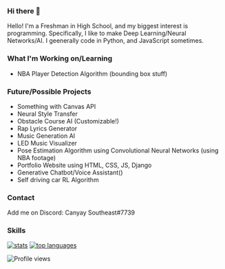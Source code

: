 ### Hi there 👋
Hello! I'm a Freshman in High School, and my biggest interest is programming. Specifically, I like to make Deep Learning/Neural Networks/AI. I geenerally code in Python, and JavaScript sometimes.

### What I'm Working on/Learning

- NBA Player Detection Algorithm (bounding box stuff)

### Future/Possible Projects

- Something with Canvas API
- Neural Style Transfer
- Obstacle Course AI (Customizable!)
- Rap Lyrics Generator
- Music Generation AI
- LED Music Visualizer
- Pose Estimation Algorithm using Convolutional Neural Networks (using NBA footage)
- Portfolio Website using HTML, CSS, JS, Django
- Generative Chatbot/Voice Assistant()
- Self driving car RL Algorithm

### Contact
Add me on Discord: Canyay Southeast#7739

### Skills
[![stats](https://github-readme-stats.vercel.app/api?username=Stylos21&show_icons=true)](https://github.com/anuraghazra/github-readme-stats)
[![top languages](https://github-readme-stats.vercel.app/api/top-langs?username=Stylos21&layout=compact)](https://github.com/anuraghazra/github-readme-stats)

![Profile views](https://gpvc.arturio.dev/Stylos21)
